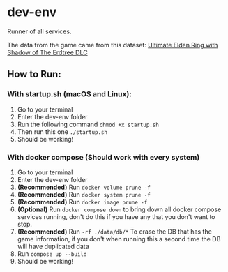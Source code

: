 # dev-env
Runner of all services. 

The data from the game came from this dataset: [Ultimate Elden Ring with Shadow of The Erdtree DLC](https://www.kaggle.com/datasets/pedroaltobelli/ultimate-elden-ring-with-shadow-of-the-erdtree-dlc)

## How to Run:

### With startup.sh (macOS and Linux):

1. Go to your terminal
2. Enter the dev-env folder
3. Run the following command `chmod +x startup.sh`
4. Then run this one `./startup.sh`
5. Should be working!

### With docker compose (Should work with every system)

1. Go to your terminal
2. Enter the dev-env folder
3. **(Recommended)** Run `docker volume prune -f`
4. **(Recommended)** Run `docker system prune -f`
5. **(Recommended)** Run `docker image prune -f`
6. **(Optional)** Run `docker compose down` to bring down all docker compose services running, don't do this if you have any that you don't want to stop. 
7. **(Recommended)** Run `-rf ./data/db/*` To erase the DB that has the game information, if you don't when running this a second time the DB will have duplicated data
8. Run `compose up --build`
9. Should be working!